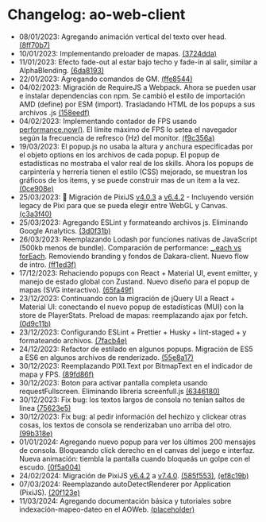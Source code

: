 # Changelog: ao-web-client

- 08/01/2023: Agregando animación vertical del texto over head. [(8ff70b7)](https://github.com/ominousg/ao-web-client/commit/8ff70b78662c7aede9d128eed5d62907ce92a03e)
- 10/01/2023: Implementando preloader de mapas. [(3724dda)](https://github.com/ominousg/ao-web-client/commit/3724ddab6711dc4c94308e79ed1f47e6c0657434)
- 11/01/2023: Efecto fade-out al estar bajo techo y fade-in al salir, similar a AlphaBlending. [(6da8193)](https://github.com/ominousg/ao-web-client/commit/6da81936f480b179f327823f42d5a8ed60f7b4dc)
- 22/01/2023: Agregando comandos de GM. [(ffe8544)](https://github.com/ominousg/ao-web-client/commit/ffe85441a80496c3bc20ee0711503a66c5edfc03)
- 04/02/2023: Migración de RequireJS a Webpack. Ahora se pueden usar e instalar dependencias con npm. Se cambió el estilo de importación AMD (define) por ESM (import). Trasladando HTML de los popups a sus archivos .js [(158eedf)](https://github.com/ominousg/ao-web-client/commit/158eedf105d7244c5d29019565f30cabd12a7fec)
- 04/02/2023: Implementando contador de FPS usando [performance.now()](https://developer.mozilla.org/es/docs/Web/API/Performance/now). El límite máximo de FPS lo setea el navegador según la frecuencia de refresco (Hz) del monitor. [(f9c356a)](https://github.com/ominousg/ao-web-client/commit/f9c356a45e135b9f6ed847cc60c9378ba16afad2)
- 19/03/2023: El popup.js no usaba la altura y anchura especificadas por el objeto options en los archivos de cada popup. El popup de estadísticas no mostraba el valor real de los skills. Ahora los popups de carpintería y herrería tienen el estilo (CSS) mejorado, se muestran los gráficos de los items, y se puede construir mas de un item a la vez. [(0ce908e)](https://github.com/ominousg/ao-web-client/commit/0ce908e5b208d7968025337a27ab440de1681b6b)
- 25/03/2023: 🥳 Migración de PixiJS [v4.0.3](https://github.com/pixijs/pixijs/releases/tag/v4.0.3) a [v6.4.2](https://github.com/pixijs/pixijs/releases/tag/v6.4.2) - Incluyendo versión legacy de Pixi para que se pueda elegir entre WebGL y Canvas. [(c3a3f40)](https://github.com/ominousg/ao-web-client/commit/c3a3f40516859925f238f12fcc413b8ae8d6d24d)
- 25/03/2023: Agregando ESLint y formateando archivos js. Eliminando Google Analytics. [(3d0f31b)](https://github.com/ominousg/ao-web-client/commit/3d0f31b92f414017934c36bf7642ffdb7ea24605)
- 26/03/2023: Reemplazando Lodash por funciones nativas de JavaScript (500kb menos de bundle). Comparación de performance: [\_.each vs forEach](https://measurethat.net/Benchmarks/Show/3470/0/lodash-foreach-vs-native-foreach). Removiendo branding y fondos de Dakara-client. Nuevo flow de intro. [(ff1ed3f)](https://github.com/ominousg/ao-web-client/commit/ff1ed3f6125e56ecdb3d0f78ba844a088021d975)
- 17/12/2023: Rehaciendo popups con React + Material UI, event emitter, y manejo de estado global con Zustand. Nuevo diseño para el popup de mapas (SVG interactivo). [(65fa49f)](https://github.com/ominousg/ao-web-client/commit/65fa49f41526cac290100ad7f2840417d5b27d05)
- 23/12/2023: Continuando con la migración de jQuery UI a React + Material UI: conectando el nuevo popup de estadísticas (MUI) con la store de PlayerStats. Preload de mapas: reemplazando ajax por fetch. [(0d9c11b)](https://github.com/ominousg/ao-web-client/commit/0d9c11b63be025c7cf104baa69b91e54e8cffa34)
- 23/12/2023: Configurando ESLint + Prettier + Husky + lint-staged + y formateando archivos. [(7facb4e)](https://github.com/ominousg/ao-web-client/commit/7facb4e00212286fba1777fe764eb2d521d891a7)
- 24/12/2023: Refactor de estilado en algunos popups. Migración de ES5 a ES6 en algunos archivos de renderizado. [(55e8a17)](https://github.com/ominousg/ao-web-client/commit/55e8a17789efaf19709a7fb56a0999ded89651bb)
- 30/12/2023: Reemplazando PIXI.Text por BitmapText en el indicador de mapa y FPS. [(89fd86f)](https://github.com/ominousg/ao-web-client/commit/89fd86f9560148cf068869b6b24cb518c875eb4f)
- 30/12/2023: Boton para activar pantalla completa usando requestFullscreen. Eliminando libreria screenfull.js [(6346180)](https://github.com/ominousg/ao-web-client/commit/634618075aff3497fc65da31dc7fe57007a9b728)
- 30/12/2023: Fix bug: los textos largos de consola no tenían saltos de linea [(75623e5)](https://github.com/ominousg/ao-web-client/commit/75623e5913be191ebcc095a4ebf8f3b3c3c4505f)
- 30/12/2023: Fix bug: al pedir información del hechizo y clickear otras cosas, los textos de consola se renderizaban uno arriba del otro. [(99b318e)](https://github.com/ominousg/ao-web-client/commit/99b318eaaa6069476c2188563838240cdfec866c)
- 01/01/2024: Agregando nuevo popup para ver los últimos 200 mensajes de consola. Bloqueando click derecho en el canvas del juego e interfaz. Nueva animación: tiembla la pantalla cuando bloqueás un golpe con el escudo. [(0f5a004)](https://github.com/ominousg/ao-web-client/commit/0f5a00412f22b1610851255813c697bb2d3d6529)
- 24/02/2024: Migración de PixiJS [v6.4.2](https://github.com/pixijs/pixijs/releases/tag/v6.4.2) a [v7.4.0](https://github.com/pixijs/pixijs/releases/tag/v7.4.0). [(585f553)](https://github.com/ominousg/ao-web-client/commit/585f55353b5f110915b1ca389c8caa55d86b8cf1), [(ef8c19b)](https://github.com/ominousg/ao-web-client/commit/ef8c19b1fe80e006c4ac87dae9cbcc0cca2c9a91)
- 07/03/2024: Reemplazando autoDetectRenderer por Application (PixiJS). [(20f123e)](https://github.com/ominousg/ao-web-client/commit/20f123eaa49c413ffca53908add9e09e1dc1713e)
- 11/03/2024: Agregando documentación básica y tutoriales sobre indexación-mapeo-dateo en el AOWeb. [(placeholder)](https://github.com/ominousg/ao-web-client/commit/placeholder)